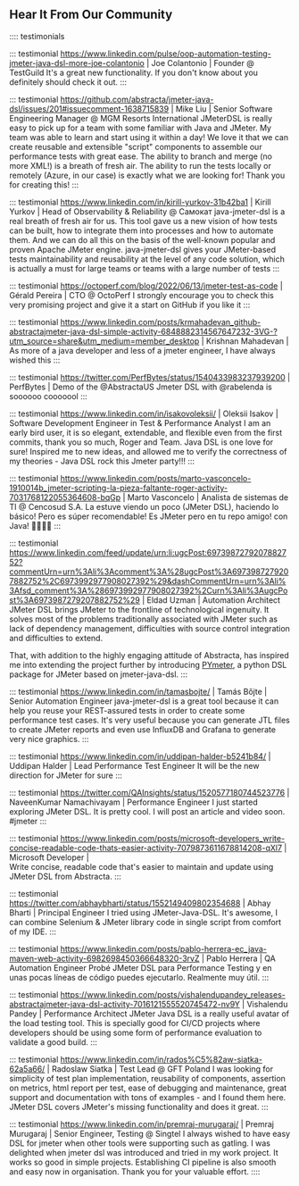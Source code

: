 ## Hear It From Our Community

:::: testimonials

::: testimonial https://www.linkedin.com/pulse/oop-automation-testing-jmeter-java-dsl-more-joe-colantonio | Joe Colantonio | Founder @ TestGuild
It's a great new functionality. If you don't know about you definitely should check it out.
:::

::: testimonial https://github.com/abstracta/jmeter-java-dsl/issues/201#issuecomment-1638715839 | Mike Liu | Senior Software Engineering Manager @ MGM Resorts International
JMeterDSL is really easy to pick up for a team with some familiar with Java and JMeter.  My team was able to learn and start using it within a day! We love it that we can create reusable and extensible "script" components to assemble our performance tests with great ease. The ability to branch and merge (no more XML!) is a breath of fresh air. The ability to run the tests locally or remotely (Azure, in our case) is exactly what we are looking for! Thank you for creating this!
:::

::: testimonial https://www.linkedin.com/in/kirill-yurkov-31b42ba1 | Kirill Yurkov | Head of Observability & Reliability @ Самокат
java-jmeter-dsl is a real breath of fresh air for us.  This tool gave us a new vision of how tests can be built, how to integrate them into processes and how to automate them.  And we can do all this on the basis of the well-known popular and proven Apache JMeter engine. java-jmeter-dsl gives your JMeter-based tests maintainability and reusability at the level of any code solution, which is actually a must for large teams or teams with a large number of tests
:::

::: testimonial https://octoperf.com/blog/2022/06/13/jmeter-test-as-code | Gérald Pereira | CTO @ OctoPerf
I strongly encourage you to check this very promising project and give it a start on GitHub if you like it
:::

::: testimonial https://www.linkedin.com/posts/krmahadevan_github-abstractajmeter-java-dsl-simple-activity-6848882314567647232-3VG-?utm_source=share&utm_medium=member_desktop | Krishnan Mahadevan |
As more of a java developer and less of a jmeter engineer, I have always wished this
:::

::: testimonial https://twitter.com/PerfBytes/status/1540433983237939200 | PerfBytes | 
Demo of the @AbstractaUS Jmeter DSL with @rabelenda is soooooo cooooool
:::

::: testimonial https://www.linkedin.com/in/isakovoleksii/ | Oleksii Isakov | Software Development Engineer in Test & Performance Analyst
I am an early bird user, it is so elegant, extendable, and flexible even from the first commits, thank you so much, Roger and Team. Java DSL is one love for sure! Inspired me to new ideas, and allowed me to verify the correctness of my theories - Java DSL rock this Jmeter party!!!
:::

::: testimonial https://www.linkedin.com/posts/marto-vasconcelo-1910014b_jmeter-scripting-la-pieza-faltante-roger-activity-7031768122055364608-bqGp | Marto Vasconcelo | Analista de sistemas de TI @ Cencosud S.A.
La estuve viendo un poco (JMeter DSL), haciendo lo básico! Pero es súper recomendable! Es JMeter pero en tu repo amigo! con Java! 👨🏻‍💻🚀
:::

::: testimonial https://www.linkedin.com/feed/update/urn:li:ugcPost:6973987279207882752?commentUrn=urn%3Ali%3Acomment%3A%28ugcPost%3A6973987279207882752%2C6973992977908027392%29&dashCommentUrn=urn%3Ali%3Afsd_comment%3A%286973992977908027392%2Curn%3Ali%3AugcPost%3A6973987279207882752%29 | Eldad Uzman | Automation Architect
JMeter DSL brings JMeter to the frontline of technological ingenuity.
It solves most of the problems traditionally associated with JMeter such as lack of dependency management, difficulties with source control integration and difficulties to extend.

That, with addition to the highly engaging attitude of Abstracta, has inspired me into extending the project further by introducing [PYmeter](https://pymeter.readthedocs.io/en/latest/), a python DSL package for JMeter based on jmeter-java-dsl.
:::

::: testimonial https://www.linkedin.com/in/tamasbojte/ | Tamás Bőjte | Senior Automation Engineer
java-jmeter-dsl is a great tool because it can help you reuse your REST-assured tests in order to create some performance test cases. It's very useful because you can generate JTL files to create JMeter reports and even use InfluxDB and Grafana to generate very nice graphics.
:::

::: testimonial https://www.linkedin.com/in/uddipan-halder-b5241b84/ | Uddipan Halder | Lead Performance Test Engineer
It will be the new direction for JMeter for sure
:::

::: testimonial https://twitter.com/QAInsights/status/1520577180744523776 | NaveenKumar Namachivayam | Performance Engineer
I just started exploring JMeter DSL. It is pretty cool. I will post an article and video soon. #jmeter
:::

::: testimonial https://www.linkedin.com/posts/microsoft-developers_write-concise-readable-code-thats-easier-activity-7079873611678814208-qXl7 | Microsoft Developer |  
Write concise, readable code that's easier to maintain and update using JMeter DSL from Abstracta.
:::

::: testimonial https://twitter.com/abhaybharti/status/1552149409802354688 | Abhay Bharti | Principal Engineer
I tried using JMeter-Java-DSL. It's awesome, I can combine Selenium & JMeter library code in single script from comfort of my IDE.
:::

::: testimonial https://www.linkedin.com/posts/pablo-herrera-ec_java-maven-web-activity-6982698450366648320-3rvZ | Pablo Herrera | QA Automation Engineer
Probé JMeter DSL para Performance Testing y en unas pocas líneas de código puedes ejecutarlo. Realmente muy útil.
:::

::: testimonial https://www.linkedin.com/posts/vishalendupandey_releases-abstractajmeter-java-dsl-activity-7016121555520745472-nv9Y | Vishalendu Pandey | Performance Architect
JMeter Java DSL is a really useful avatar of the load testing tool. This is specially good for CI/CD projects where developers should be using some form of performance evaluation to validate a good build.
:::

::: testimonial https://www.linkedin.com/in/rados%C5%82aw-siatka-62a5a66/ | Radoslaw Siatka | Test Lead @ GFT Poland
I was looking for simplicity of test plan implementation, reusability of components, assertion on metrics, html report per test, ease of debugging and maintenance, great support and documentation with tons of examples - and I found them here. JMeter DSL covers JMeter's missing functionality and does it great.
:::

::: testimonial https://www.linkedin.com/in/premraj-murugaraj/ | Premraj Murugaraj | Senior Engineer, Testing @ Singtel
I always wished to have easy DSL for jmeter when other tools were supporting such as gatling. I was delighted when jmeter dsl was introduced and tried in my work project. It works so good in simple projects. Establishing CI pipeline is also smooth and easy now in organisation. Thank you for your valuable effort.
::::

<div style="margin: 10px">
    <AutoLink :item="{link : 'https://forms.gle/h2A7zbHKRiSvCqBd7', text: 'Share your testimonial', icon: 'fa-solid fa-bullhorn'}"/>
</div>
